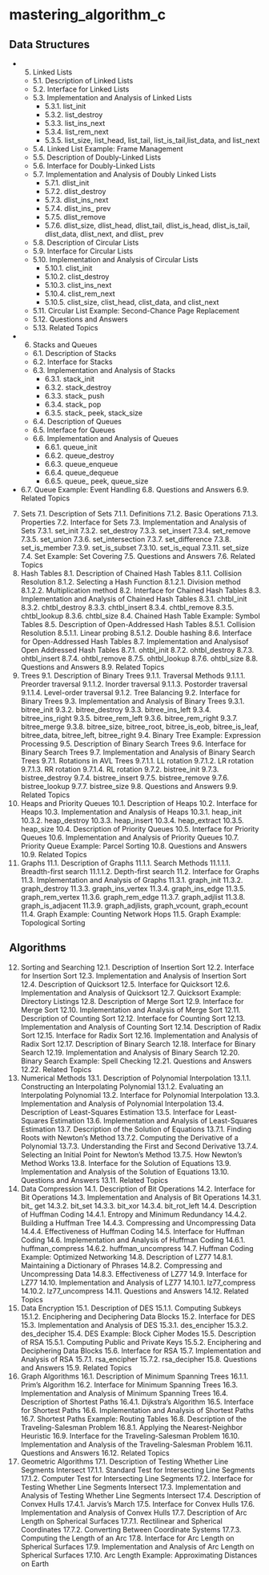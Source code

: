 # mastering_algorithm_c

## Data Structures
- 5. Linked Lists
  - 5.1. Description of Linked Lists
  - 5.2. Interface for Linked Lists
  - 5.3. Implementation and Analysis of Linked Lists
    - 5.3.1. list_init
    - 5.3.2. list_destroy
    - 5.3.3. list_ins_next
    - 5.3.4. list_rem_next
    - 5.3.5. list_size, list_head, list_tail, list_is_tail,list_data, and list_next
  - 5.4. Linked List Example: Frame Management
  - 5.5. Description of Doubly-Linked Lists
  - 5.6. Interface for Doubly-Linked Lists
  - 5.7. Implementation and Analysis of Doubly Linked Lists
    - 5.7.1. dlist_init
    - 5.7.2. dlist_destroy
    - 5.7.3. dlist_ins_next
    - 5.7.4. dlist_ins_ prev
    - 5.7.5. dlist_remove
    - 5.7.6. dlist_size, dlist_head, dlist_tail, dlist_is_head, dlist_is_tail, dlist_data, dlist_next, and dlist_ prev
  - 5.8. Description of Circular Lists
  - 5.9. Interface for Circular Lists
  - 5.10. Implementation and Analysis of Circular Lists
    - 5.10.1. clist_init
    - 5.10.2. clist_destroy
    - 5.10.3. clist_ins_next
    - 5.10.4. clist_rem_next
    - 5.10.5. clist_size, clist_head, clist_data, and clist_next
  - 5.11. Circular List Example: Second-Chance Page Replacement
  - 5.12. Questions and Answers
  - 5.13. Related Topics
- 6. Stacks and Queues
  - 6.1. Description of Stacks
  - 6.2. Interface for Stacks
  - 6.3. Implementation and Analysis of Stacks
    - 6.3.1. stack_init
    - 6.3.2. stack_destroy
    - 6.3.3. stack_ push
    - 6.3.4. stack_ pop
    - 6.3.5. stack_ peek, stack_size
  - 6.4. Description of Queues
  - 6.5. Interface for Queues
  - 6.6. Implementation and Analysis of Queues
    - 6.6.1. queue_init
    - 6.6.2. queue_destroy
    - 6.6.3. queue_enqueue
    - 6.6.4. queue_dequeue
    - 6.6.5. queue_ peek, queue_size
- 6.7. Queue Example: Event Handling
6.8. Questions and Answers
6.9. Related Topics
7. Sets
7.1. Description of Sets
7.1.1. Definitions
7.1.2. Basic Operations
7.1.3. Properties
7.2. Interface for Sets
7.3. Implementation and Analysis of Sets
7.3.1. set_init
7.3.2. set_destroy
7.3.3. set_insert
7.3.4. set_remove
7.3.5. set_union
7.3.6. set_intersection
7.3.7. set_difference
7.3.8. set_is_member
7.3.9. set_is_subset
7.3.10. set_is_equal
7.3.11. set_size
7.4. Set Example: Set Covering
7.5. Questions and Answers
7.6. Related Topics
8. Hash Tables
8.1. Description of Chained Hash Tables
8.1.1. Collision Resolution
8.1.2. Selecting a Hash Function
8.1.2.1. Division method
8.1.2.2. Multiplication method
8.2. Interface for Chained Hash Tables
8.3. Implementation and Analysis of Chained Hash Tables
8.3.1. chtbl_init
8.3.2. chtbl_destroy
8.3.3. chtbl_insert
8.3.4. chtbl_remove
8.3.5. chtbl_lookup
8.3.6. chtbl_size
8.4. Chained Hash Table Example: Symbol Tables
8.5. Description of Open-Addressed Hash Tables
8.5.1. Collision Resolution
8.5.1.1. Linear probing
8.5.1.2. Double hashing
8.6. Interface for Open-Addressed Hash Tables
8.7. Implementation and Analysisof Open Addressed Hash Tables
8.7.1. ohtbl_init
8.7.2. ohtbl_destroy
8.7.3. ohtbl_insert
8.7.4. ohtbl_remove
8.7.5. ohtbl_lookup
8.7.6. ohtbl_size
8.8. Questions and Answers
8.9. Related Topics
9. Trees
9.1. Description of Binary Trees
9.1.1. Traversal Methods
9.1.1.1. Preorder traversal
9.1.1.2. Inorder traversal
9.1.1.3. Postorder traversal
9.1.1.4. Level-order traversal
9.1.2. Tree Balancing
9.2. Interface for Binary Trees
9.3. Implementation and Analysis of Binary Trees
9.3.1. bitree_init
9.3.2. bitree_destroy
9.3.3. bitree_ins_left
9.3.4. bitree_ins_right
9.3.5. bitree_rem_left
9.3.6. bitree_rem_right
9.3.7. bitree_merge
9.3.8. bitree_size, bitree_root, bitree_is_eob, bitree_is_leaf, bitree_data, bitree_left, bitree_right
9.4. Binary Tree Example: Expression Processing
9.5. Description of Binary Search Trees
9.6. Interface for Binary Search Trees
9.7. Implementation and Analysis of Binary Search Trees
9.7.1. Rotations in AVL Trees
9.7.1.1. LL rotation
9.7.1.2. LR rotation
9.7.1.3. RR rotation
9.7.1.4. RL rotation
9.7.2. bistree_init
9.7.3. bistree_destroy
9.7.4. bistree_insert
9.7.5. bistree_remove
9.7.6. bistree_lookup
9.7.7. bistree_size
9.8. Questions and Answers
9.9. Related Topics
10. Heaps and Priority Queues
10.1. Description of Heaps
10.2. Interface for Heaps
10.3. Implementation and Analysis of Heaps
10.3.1. heap_init
10.3.2. heap_destroy
10.3.3. heap_insert
10.3.4. heap_extract
10.3.5. heap_size
10.4. Description of Priority Queues
10.5. Interface for Priority Queues
10.6. Implementation and Analysis of Priority Queues
10.7. Priority Queue Example: Parcel Sorting
10.8. Questions and Answers
10.9. Related Topics
11. Graphs
11.1. Description of Graphs
11.1.1. Search Methods
11.1.1.1. Breadth-first search
11.1.1.2. Depth-first search
11.2. Interface for Graphs
11.3. Implementation and Analysis of Graphs
11.3.1. graph_init
11.3.2. graph_destroy
11.3.3. graph_ins_vertex
11.3.4. graph_ins_edge
11.3.5. graph_rem_vertex
11.3.6. graph_rem_edge
11.3.7. graph_adjlist
11.3.8. graph_is_adjacent
11.3.9. graph_adjlists, graph_vcount, graph_ecount
11.4. Graph Example: Counting Network Hops
11.5. Graph Example: Topological Sorting

## Algorithms
12. Sorting and Searching
12.1. Description of Insertion Sort
12.2. Interface for Insertion Sort
12.3. Implementation and Analysis of Insertion Sort
12.4. Description of Quicksort
12.5. Interface for Quicksort
12.6. Implementation and Analysis of Quicksort
12.7. Quicksort Example: Directory Listings
12.8. Description of Merge Sort
12.9. Interface for Merge Sort
12.10. Implementation and Analysis of Merge Sort
12.11. Description of Counting Sort
12.12. Interface for Counting Sort
12.13. Implementation and Analysis of Counting Sort
12.14. Description of Radix Sort
12.15. Interface for Radix Sort
12.16. Implementation and Analysis of Radix Sort
12.17. Description of Binary Search
12.18. Interface for Binary Search
12.19. Implementation and Analysis of Binary Search
12.20. Binary Search Example: Spell Checking
12.21. Questions and Answers
12.22. Related Topics
13. Numerical Methods
13.1. Description of Polynomial Interpolation
13.1.1. Constructing an Interpolating Polynomial
13.1.2. Evaluating an Interpolating Polynomial
13.2. Interface for Polynomial Interpolation
13.3. Implementation and Analysis of Polynomial Interpolation
13.4. Description of Least-Squares Estimation
13.5. Interface for Least-Squares Estimation
13.6. Implementation and Analysis of Least-Squares Estimation
13.7. Description of the Solution of Equations
13.7.1. Finding Roots with Newton’s Method
13.7.2. Computing the Derivative of a Polynomial
13.7.3. Understanding the First and Second Derivative
13.7.4. Selecting an Initial Point for Newton’s Method
13.7.5. How Newton’s Method Works
13.8. Interface for the Solution of Equations
13.9. Implementation and Analysis of the Solution of Equations
13.10. Questions and Answers
13.11. Related Topics
14. Data Compression
14.1. Description of Bit Operations
14.2. Interface for Bit Operations
14.3. Implementation and Analysis of Bit Operations
14.3.1. bit_ get
14.3.2. bit_set
14.3.3. bit_xor
14.3.4. bit_rot_left
14.4. Description of Huffman Coding
14.4.1. Entropy and Minimum Redundancy
14.4.2. Building a Huffman Tree
14.4.3. Compressing and Uncompressing Data
14.4.4. Effectiveness of Huffman Coding
14.5. Interface for Huffman Coding
14.6. Implementation and Analysis of Huffman Coding
14.6.1. huffman_compress
14.6.2. huffman_uncompress
14.7. Huffman Coding Example: Optimized Networking
14.8. Description of LZ77
14.8.1. Maintaining a Dictionary of Phrases
14.8.2. Compressing and Uncompressing Data
14.8.3. Effectiveness of LZ77
14.9. Interface for LZ77
14.10. Implementation and Analysis of LZ77
14.10.1. lz77_compress
14.10.2. lz77_uncompress
14.11. Questions and Answers
14.12. Related Topics
15. Data Encryption
15.1. Description of DES
15.1.1. Computing Subkeys
15.1.2. Enciphering and Deciphering Data Blocks
15.2. Interface for DES
15.3. Implementation and Analysis of DES
15.3.1. des_encipher
15.3.2. des_decipher
15.4. DES Example: Block Cipher Modes
15.5. Description of RSA
15.5.1. Computing Public and Private Keys
15.5.2. Enciphering and Deciphering Data Blocks
15.6. Interface for RSA
15.7. Implementation and Analysis of RSA
15.7.1. rsa_encipher
15.7.2. rsa_decipher
15.8. Questions and Answers
15.9. Related Topics
16. Graph Algorithms
16.1. Description of Minimum Spanning Trees
16.1.1. Prim’s Algorithm
16.2. Interface for Minimum Spanning Trees
16.3. Implementation and Analysis of Minimum Spanning Trees
16.4. Description of Shortest Paths
16.4.1. Dijkstra’s Algorithm
16.5. Interface for Shortest Paths
16.6. Implementation and Analysis of Shortest Paths
16.7. Shortest Paths Example: Routing Tables
16.8. Description of the Traveling-Salesman Problem
16.8.1. Applying the Nearest-Neighbor Heuristic
16.9. Interface for the Traveling-Salesman Problem
16.10. Implementation and Analysis of the Traveling-Salesman Problem
16.11. Questions and Answers
16.12. Related Topics
17. Geometric Algorithms
17.1. Description of Testing Whether Line Segments Intersect
17.1.1. Standard Test for Intersecting Line Segments
17.1.2. Computer Test for Intersecting Line Segments
17.2. Interface for Testing Whether Line Segments Intersect
17.3. Implementation and Analysis of Testing Whether Line Segments Intersect
17.4. Description of Convex Hulls
17.4.1. Jarvis’s March
17.5. Interface for Convex Hulls
17.6. Implementation and Analysis of Convex Hulls
17.7. Description of Arc Length on Spherical Surfaces
17.7.1. Rectilinear and Spherical Coordinates
17.7.2. Converting Between Coordinate Systems
17.7.3. Computing the Length of an Arc
17.8. Interface for Arc Length on Spherical Surfaces
17.9. Implementation and Analysis of Arc Length on Spherical Surfaces
17.10. Arc Length Example: Approximating Distances on Earth
